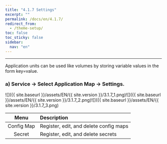 ```yaml
---
title: "4.1.7 Settings"
excerpt: ""
permalink: /docs/en/4.1.7/
redirect_from:
  - /theme-setup/
toc: false
toc_sticky: false
sidebar:
  nav: "en"
---
```



---
Application units can be used like volumes by storing variable values in the form key=value.

### a\) Service → Select Application Map → Settings.
![]({{ site.baseurl }}/assets/EN/{{ site.version }}/3.1.7_1.png)![]({{ site.baseurl }}/assets/EN/{{ site.version }}/3.1.7_2.png)![]({{ site.baseurl }}/assets/EN/{{ site.version }}/3.1.7_3.png)

| **Menu** | **Description** |
| :---: | :--- |
| Config Map | Register, edit, and delete config maps |
| Secret | Register, edit, and delete secrets |

